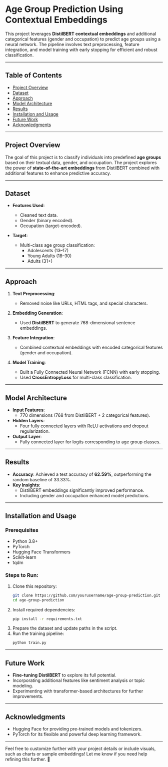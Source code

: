 # **Age Group Prediction Using Contextual Embeddings**

This project leverages **DistilBERT contextual embeddings** and additional categorical features (gender and occupation) to predict age groups using a neural network. The pipeline involves text preprocessing, feature integration, and model training with early stopping for efficient and robust classification.

---

## **Table of Contents**
- [Project Overview](#project-overview)
- [Dataset](#dataset)
- [Approach](#approach)
- [Model Architecture](#model-architecture)
- [Results](#results)
- [Installation and Usage](#installation-and-usage)
- [Future Work](#future-work)
- [Acknowledgments](#acknowledgments)

---

## **Project Overview**
The goal of this project is to classify individuals into predefined **age groups** based on their textual data, gender, and occupation. The project explores the power of **state-of-the-art embeddings** from DistilBERT combined with additional features to enhance predictive accuracy.

---

## **Dataset**
- **Features Used**:
  - Cleaned text data.
  - Gender (binary encoded).
  - Occupation (target-encoded).  

- **Target**:
  - Multi-class age group classification:
    - Adolescents (13–17)
    - Young Adults (18–30)
    - Adults (31+)

---

## **Approach**
1. **Text Preprocessing**:
   - Removed noise like URLs, HTML tags, and special characters.
   
2. **Embedding Generation**:
   - Used **DistilBERT** to generate 768-dimensional sentence embeddings.

3. **Feature Integration**:
   - Combined contextual embeddings with encoded categorical features (gender and occupation).

4. **Model Training**:
   - Built a Fully Connected Neural Network (FCNN) with early stopping.
   - Used **CrossEntropyLoss** for multi-class classification.

---

## **Model Architecture**
- **Input Features**: 
  - 770 dimensions (768 from DistilBERT + 2 categorical features).  
- **Hidden Layers**:
  - Four fully connected layers with ReLU activations and dropout regularization.  
- **Output Layer**:
  - Fully connected layer for logits corresponding to age group classes.

---

## **Results**
- **Accuracy**: Achieved a test accuracy of **62.59%**, outperforming the random baseline of 33.33%.  
- **Key Insights**:
  - DistilBERT embeddings significantly improved performance.
  - Including gender and occupation enhanced model predictions.  

---

## **Installation and Usage**
### **Prerequisites**
- Python 3.8+
- PyTorch
- Hugging Face Transformers
- Scikit-learn
- tqdm

### **Steps to Run**:
1. Clone this repository:
   ```bash
   git clone https://github.com/yourusername/age-group-prediction.git
   cd age-group-prediction
   ```
2. Install required dependencies:
   ```bash
   pip install -r requirements.txt
   ```
3. Prepare the dataset and update paths in the script.
4. Run the training pipeline:
   ```bash
   python train.py
   ```

---

## **Future Work**
- **Fine-tuning DistilBERT** to explore its full potential.
- Incorporating additional features like sentiment analysis or topic modeling.
- Experimenting with transformer-based architectures for further improvements.

---

## **Acknowledgments**
- Hugging Face for providing pre-trained models and tokenizers.
- PyTorch for its flexible and powerful deep learning framework.

---

Feel free to customize further with your project details or include visuals, such as charts or sample embeddings! Let me know if you need help refining this further. 🚀
